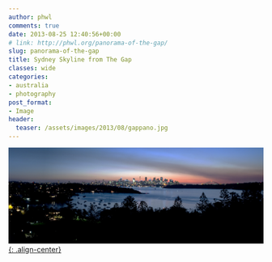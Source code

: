```yaml
---
author: phwl
comments: true
date: 2013-08-25 12:40:56+00:00
# link: http://phwl.org/panorama-of-the-gap/
slug: panorama-of-the-gap
title: Sydney Skyline from The Gap
classes: wide
categories:
- australia
- photography
post_format:
- Image
header:
  teaser: /assets/images/2013/08/gappano.jpg
---
```


[![](/assets/images/2013/08/gappano.jpg){: .align-center}](/assets/images/2013/08/gappano.jpg)
